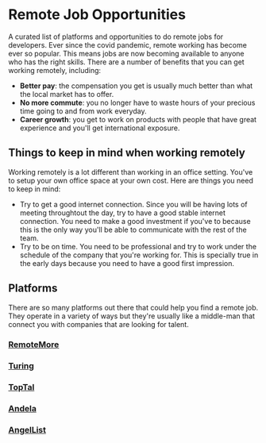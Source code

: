 # Remote Job Opportunities
A curated list of platforms and opportunities to do remote jobs for developers. Ever since the covid pandemic, remote working has become ever so popular. This means jobs are now becoming available to anyone who has the right skills. There are a number of benefits that you can get working remotely, including:
- **Better pay**: the compensation you get is usually much better than what the local market has to offer.
- **No more commute**: you no longer have to waste hours of your precious time going to and from work everyday.
- **Career growth**: you get to work on products with people that have great experience and you'll get international exposure.

## Things to keep in mind when working remotely
Working remotely is a lot different than working in an office setting. You've to setup your own office space at your own cost. Here are things you need to keep in mind:
* Try to get a good internet connection. Since you will be having lots of meeting throughtout the day, try to have a good stable internet connection. You need to make a good investment if you've to because this is the only way you'll be able to communicate with the rest of the team.
* Try to be on time. You need to be professional and try to work under the schedule of the company that you're working for. This is specially true in the early days because you need to have a good first impression.

## Platforms
There are so many platforms out there that could help you find a remote job. They operate in a variety of ways but they're usually like a middle-man that connect you with companies that are looking for talent.

### [RemoteMore](https://remotemore.com/)
### [Turing](https://www.turing.com/)
### [TopTal](https://www.toptal.com/)
### [Andela](https://andela.com/)
### [AngelList](https://angel.co/)


